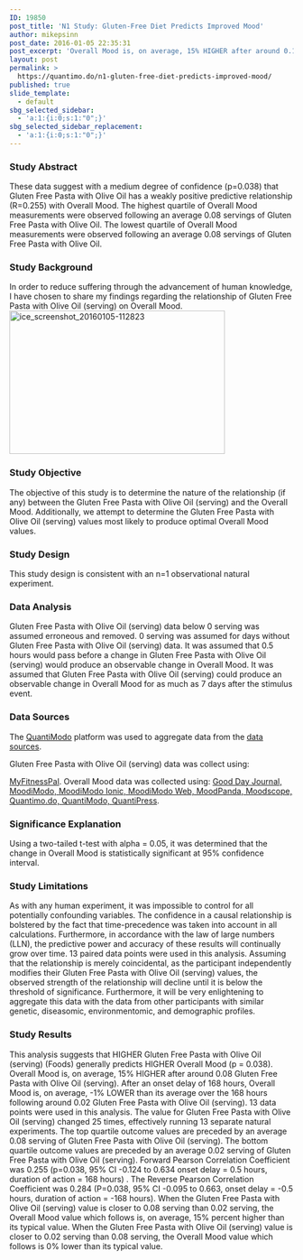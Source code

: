 ```yaml
---
ID: 19850
post_title: 'N1 Study: Gluten-Free Diet Predicts Improved Mood'
author: mikepsinn
post_date: 2016-01-05 22:35:31
post_excerpt: 'Overall Mood is, on average, 15% HIGHER after around 0.1 servings of Gluten Free Pasta with Olive Oil.  Overall Mood is, on average, -1% LOWER after around 0.02 servings of Gluten Free Pasta with Olive Oil.'
layout: post
permalink: >
  https://quantimo.do/n1-gluten-free-diet-predicts-improved-mood/
published: true
slide_template:
  - default
sbg_selected_sidebar:
  - 'a:1:{i:0;s:1:"0";}'
sbg_selected_sidebar_replacement:
  - 'a:1:{i:0;s:1:"0";}'
---
```

### Study Abstract

<p class="ng-binding">
  These data suggest with a medium degree of confidence (p=0.038) that Gluten Free Pasta with Olive Oil has a weakly positive predictive relationship (R=0.255) with Overall Mood. The highest quartile of Overall Mood measurements were observed following an average 0.08 servings of Gluten Free Pasta with Olive Oil. The lowest quartile of Overall Mood measurements were observed following an average 0.08 servings of Gluten Free Pasta with Olive Oil.
</p>

### Study Background

<p class="ng-binding">
  In order to reduce suffering through the advancement of human knowledge, I have chosen to share my findings regarding the relationship of Gluten Free Pasta with Olive Oil (serving) on Overall Mood.<img class="wp-image-19853 size-full alignright" src="https://quantimo.do/wp-content/uploads/2016/01/ice_screenshot_20160105-112823-e1452051488431.png" alt="ice_screenshot_20160105-112823" width="382" height="254" />
</p>

### Study Objective

<p class="ng-binding">
  The objective of this study is to determine the nature of the relationship (if any) between the Gluten Free Pasta with Olive Oil (serving) and the Overall Mood. Additionally, we attempt to determine the Gluten Free Pasta with Olive Oil (serving) values most likely to produce optimal Overall Mood values.
</p>

### Study Design

<p class="ng-binding">
  This study design is consistent with an n=1 observational natural experiment.
</p>

### Data Analysis

<p class="ng-binding">
  Gluten Free Pasta with Olive Oil (serving) data below 0 serving was assumed erroneous and removed. 0 serving was assumed for days without Gluten Free Pasta with Olive Oil (serving) data. It was assumed that 0.5 hours would pass before a change in Gluten Free Pasta with Olive Oil (serving) would produce an observable change in Overall Mood. It was assumed that Gluten Free Pasta with Olive Oil (serving) could produce an observable change in Overall Mood for as much as 7 days after the stimulus event.
</p>

### Data Sources

<p class="ng-binding">
  The <a href="https://quantimo.do/">QuantiModo</a> platform was used to aggregate data from the <a href="https://quantimo.do/data-sources">data sources</a>.
</p> Gluten Free Pasta with Olive Oil (serving) data was collect using: 

[MyFitnessPal][1]. Overall Mood data was collected using: [Good Day Journal, MoodiModo, MoodiModo Ionic, MoodiModo Web, MoodPanda, Moodscope, Quantimo.do, QuantiModo, QuantiPress][1]. 
### Significance Explanation

<p class="ng-binding">
  Using a two-tailed t-test with alpha = 0.05, it was determined that the change in Overall Mood is statistically significant at 95% confidence interval.
</p>

### Study Limitations

<p class="ng-binding">
  As with any human experiment, it was impossible to control for all potentially confounding variables. The confidence in a causal relationship is bolstered by the fact that time-precedence was taken into account in all calculations. Furthermore, in accordance with the law of large numbers (LLN), the predictive power and accuracy of these results will continually grow over time. 13 paired data points were used in this analysis. Assuming that the relationship is merely coincidental, as the participant independently modifies their Gluten Free Pasta with Olive Oil (serving) values, the observed strength of the relationship will decline until it is below the threshold of significance. Furthermore, it will be very enlightening to aggregate this data with the data from other participants with similar genetic, diseasomic, environmentomic, and demographic profiles.
</p>

### Study Results

<p class="ng-binding">
  This analysis suggests that HIGHER Gluten Free Pasta with Olive Oil (serving) (Foods) generally predicts HIGHER Overall Mood (p = 0.038). Overall Mood is, on average, 15% HIGHER after around 0.08 Gluten Free Pasta with Olive Oil (serving). After an onset delay of 168 hours, Overall Mood is, on average, -1% LOWER than its average over the 168 hours following around 0.02 Gluten Free Pasta with Olive Oil (serving). 13 data points were used in this analysis. The value for Gluten Free Pasta with Olive Oil (serving) changed 25 times, effectively running 13 separate natural experiments. The top quartile outcome values are preceded by an average 0.08 serving of Gluten Free Pasta with Olive Oil (serving). The bottom quartile outcome values are preceded by an average 0.02 serving of Gluten Free Pasta with Olive Oil (serving). Forward Pearson Correlation Coefficient was 0.255 (p=0.038, 95% CI -0.124 to 0.634 onset delay = 0.5 hours, duration of action = 168 hours) . The Reverse Pearson Correlation Coefficient was 0.284 (P=0.038, 95% CI -0.095 to 0.663, onset delay = -0.5 hours, duration of action = -168 hours). When the Gluten Free Pasta with Olive Oil (serving) value is closer to 0.08 serving than 0.02 serving, the Overall Mood value which follows is, on average, 15% percent higher than its typical value. When the Gluten Free Pasta with Olive Oil (serving) value is closer to 0.02 serving than 0.08 serving, the Overall Mood value which follows is 0% lower than its typical value.
</p>    

 [1]: https://quantimo.do/data-sources
